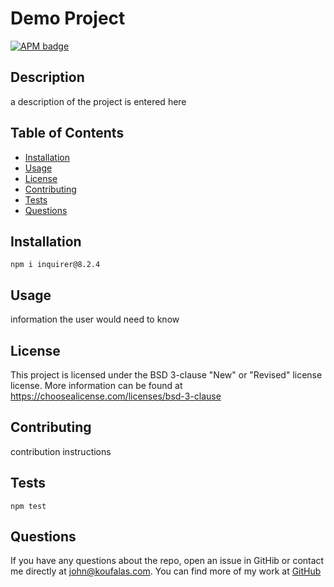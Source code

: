 # Demo Project


[<img alt="APM badge" src='https://img.shields.io/badge/license-bsd--3--clause-blue'>](#license)

## Description

a description of the project is entered here

## Table of Contents

- [Installation](#installation)
- [Usage](#usage)
- [License](#license)
- [Contributing](#contributing)
- [Tests](#tests)
- [Questions](#questions)

## Installation 
```
npm i inquirer@8.2.4
```

## Usage

information the user would need to know

## License

This project is licensed under the BSD 3-clause "New" or "Revised" license license.
    More information can be found at https://choosealicense.com/licenses/bsd-3-clause 

## Contributing

contribution instructions

## Tests
```
npm test
```

## Questions

If you have any questions about the repo, open an issue in GitHib or contact me directly at [john@koufalas.com](mailto:john@koufalas.com). You can find more of my work at [GitHub](https://github.com/jkoufalas)